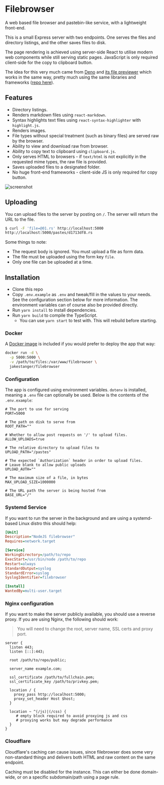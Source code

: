 # Filebrowser

A web based file browser and pastebin-like service, with a lightweight front-end.

This is a small Express server with two endpoints. One serves the files and directory listings,
and the other saves files to disk. 

The page rendering is achieved using server-side React to utilise modern web components while 
still serving static pages. JavaScript is only required client-side for the copy to clipboard button.

The idea for this very much came from [Deno](https://deno.land/) and [its file previewer](https://deno.land/std/examples/welcome.ts)
which works in the same way, pretty much using the same libraries and frameworks ([repo here](https://github.com/denoland/deno_website2)).

## Features

- Directory listings.
- Renders markdown files using `react-markdown`.
- Syntax highlights text files using `react-syntax-highlighter` with `highlight.js`.
- Renders images.
- File types without special treatment (such as binary files) are served raw by the browser.
- Ability to view and download raw from browser.
- Ability to copy text to clipboard using `clipboard.js`.
- Only serves HTML to browsers - if `text/html` is not explicitly in the requested mime types, the raw file is provided.
- Saves uploaded files to a designated folder.
- No huge front-end frameworks - client-side JS is only required for copy button.

![screenshot](https://f.jstanger.dev/github/filebrowser/screenshot.png)

## Uploading

You can upload files to the server by posting on `/`. The server will return the URL to the file.

```bash
$ curl -F 'file=@01.rs' http://localhost:5000
http://localhost:5000/pastes/d1713df8.rs
```

Some things to note:

- The request body is ignored. You must upload a file as form data.
- The file must be uploaded using the form key `file`.
- Only one file can be uploaded at a time.

## Installation

- Clone this repo
- Copy `.env.example` as `.env` and tweak/fill in the values to your needs. 
    See the configuration section below for more information. 
    The environment variables can of course also be provided directly.
- Run `yarn install` to install dependencies.
- Run `yarn build` to compile the TypeScript.
    - You can use `yarn start` to test with. This will rebuild before starting.
    
### Docker

A [Docker image](https://hub.docker.com/r/jakestanger/filebrowser) is included if you would prefer to deploy the app that way:

```bash
docker run -d \
  -p 5000:5000 \
  -v /path/to/files:/var/www/filebrowser \
  jakestanger/filebrowser
```

### Configuration

The app is configured using environment variables. `dotenv` is installed, meaning a `.env` file can optionally be used.
Below is the contents of the `.env.example`:

```dotenv
# The port to use for serving
PORT=5000

# The path on disk to serve from
ROOT_PATH=""

# Whether to allow post requests on '/' to upload files.
ALLOW_UPLOADS=true

# The relative directory to upload files to
UPLOAD_PATH="/pastes"

# The expected `Authorization` header in order to upload files.
# Leave blank to allow public uploads
UPLOAD_AUTH=""

# The maximum size of a file, in bytes
MAX_UPLOAD_SIZE=1000000

# The URL path the server is being hosted from
BASE_URL="/"
```

### Systemd Service

If you want to run the server in the background and are using a systemd-based Linux distro this should help:

```ini
[Unit]
Description="NodeJS filebrowser"
Requires=network.target

[Service]
WorkingDirectory=/path/to/repo
ExecStart=/usr/bin/node /path/to/repo
Restart=always
StandardOutput=syslog
StandardError=syslog
SyslogIdentifier=filebrowser

[Install]
WantedBy=multi-user.target
```

### Nginx configuration

If you want to make the server publicly available, you should use a reverse proxy. If you are
using Nginx, the following should work:

> You will need to change the root, server name, SSL certs and proxy port.

```nginx
server {
  listen 443;
  listen [::]:443;

  root /path/to/repo/public;

  server_name example.com;

  ssl_certificate /path/to/fullchain.pem;
  ssl_certificate_key /path/to/privkey.pem;

  location / {
    proxy_pass http://localhost:5000;
    proxy_set_header Host $host;
  }

  location ~ ^(/js)|(/css) {
     # empty block required to avoid proxying js and css
     # proxying works but may degrade performance
  }
}
```

### Cloudflare

Cloudflare's caching can cause issues, since filebrowser does some very non-standard things 
and delivers both HTML and raw content on the same endpoint.

Caching must be disabled for the instance. 
This can either be done domain-wide, or on a specific subdomain/path using a page rule.
